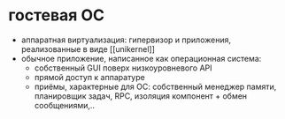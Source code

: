 # гостевая ОС

* аппаратная виртуализация: гипервизор и приложения, реализованные в виде [[unikernel]]
* обычное приложение, написанное как операционная система:
  * собственный GUI поверх низкоуровневого API
  * прямой доступ к аппаратуре
  * приёмы, характерные для ОС: собственный менеджер памяти, планировщик задач, RPC, изоляция компонент + обмен сообщениями,..
